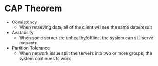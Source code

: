 # CAP Theorem

* Consistency
  * When retrieving data, all of the client will see the same data/result 
* Availability 
  * When some server are unhealthy/offline, the system can still serve requests 
* Partition Tolerance
  * When network issue split the servers into two or more groups, the system continues to work 

